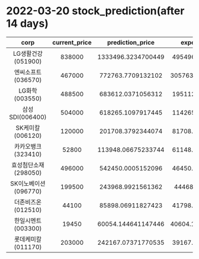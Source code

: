 # 2022-03-20 stock_prediction(after 14 days)

|   corp   |   current_price   |   prediction_price   |   expected_profit   |
|:--------:|:-----------------:|:--------------------:|:-------------------:|
|LG생활건강(051900)|838000|1333496.3234700449|495496.3234700449|
|엔씨소프트(036570)|467000|772763.7709132102|305763.77091321023|
|LG화학(003550)|488500|683612.0371056312|195112.0371056312|
|삼성SDI(006400)|504000|618265.1097917445|114265.1097917445|
|SK케미칼(006120)|120000|201708.3792344074|81708.37923440739|
|카카오뱅크(323410)|52800|113948.06675233744|61148.06675233744|
|효성첨단소재(298050)|496000|542450.0005152096|46450.00051520963|
|SK이노베이션(096770)|199500|243968.9921561362|44468.9921561362|
|더존비즈온(012510)|44100|85898.06911827423|41798.06911827423|
|한일시멘트(003300)|19450|60054.144641147446|40604.144641147446|
|롯데케미칼(011170)|203000|242167.07371770535|39167.07371770535|
